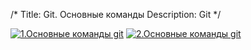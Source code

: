 /*
Title: Git. Основные команды
Description: Git
*/


[![1.Основные команды git](/images/git1.png)]()
[![2.Основные команды git](/images/git2.png)]()
